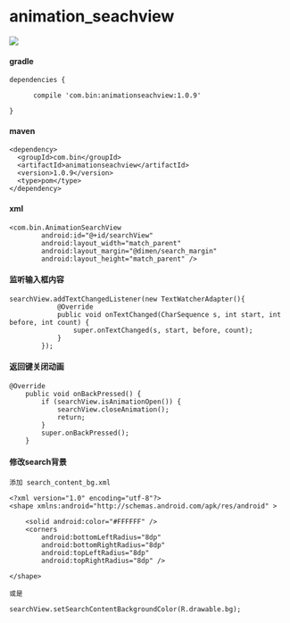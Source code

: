 # animation_seachview

![](https://github.com/tengbinlive/mtestproject/blob/master/images/demo.gif) 

#### gradle

    dependencies {

          compile 'com.bin:animationseachview:1.0.9'

    }

#### maven

    <dependency>
      <groupId>com.bin</groupId>
      <artifactId>animationseachview</artifactId>
      <version>1.0.9</version>
      <type>pom</type>
    </dependency>

#### xml

    <com.bin.AnimationSearchView
            android:id="@+id/searchView"
            android:layout_width="match_parent"
            android:layout_margin="@dimen/search_margin"
            android:layout_height="match_parent" />


#### 监听输入框内容

    searchView.addTextChangedListener(new TextWatcherAdapter(){
                @Override
                public void onTextChanged(CharSequence s, int start, int before, int count) {
                    super.onTextChanged(s, start, before, count);
                }
            });

#### 返回键关闭动画

    @Override
        public void onBackPressed() {
            if (searchView.isAnimationOpen()) {
                searchView.closeAnimation();
                return;
            }
            super.onBackPressed();
        }
        
#### 修改search背景 

    添加 search_content_bg.xml
    
    <?xml version="1.0" encoding="utf-8"?>
    <shape xmlns:android="http://schemas.android.com/apk/res/android" >
    
        <solid android:color="#FFFFFF" />
        <corners
            android:bottomLeftRadius="8dp"
            android:bottomRightRadius="8dp"
            android:topLeftRadius="8dp"
            android:topRightRadius="8dp" />
    
    </shape>
    
    或是
    
    searchView.setSearchContentBackgroundColor(R.drawable.bg);

